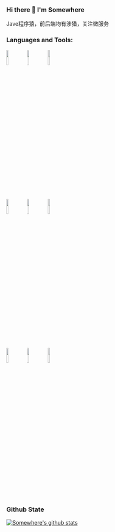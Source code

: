 ### Hi there 👋 I'm Somewhere

Jave程序猿，前后端均有涉猎，关注微服务

### Languages and Tools:

<p>  
  <!-- Your languages and tools. Be careful with the alignment. 
  You can use this sites to get logos: https://www.vectorlogo.zone or https://simpleicons.org/
  -->
  <code><img width="10%" src="https://www.vectorlogo.zone/logos/java/java-ar21.svg"></code>
  <code><img width="10%" height="10%" src="https://www.vectorlogo.zone/logos/springio/springio-icon.svg"></code>
  <code><img width="10%" src="https://www.vectorlogo.zone/logos/docker/docker-icon.svg"></code>
  <br />
  <code><img width="10%" src="https://upload.wikimedia.org/wikipedia/commons/0/0b/Maven_logo.svg"></code>
  <code><img width="10%" src="https://www.vectorlogo.zone/logos/mysql/mysql-horizontal.svg"></code>
  <code><img width="10%" src="https://www.vectorlogo.zone/logos/linux/linux-icon.svg"></code>
  <br />
  <code><img width="10%" src="https://www.vectorlogo.zone/logos/git-scm/git-scm-ar21.svg"></code>
  <code><img width="10%" src="https://www.vectorlogo.zone/logos/github/github-ar21.svg"></code>
  <code><img width="10%" src="https://www.vectorlogo.zone/logos/gnu_bash/gnu_bash-ar21.svg"></code>
</p>


### Github State

[![Somewhere's github stats](https://github-readme-stats.vercel.app/api?username=somowhere&show_icons=true&title_color=fff&icon_color=79ff97&text_color=9f9f9f&bg_color=151515)](https://github.com/anuraghazra/github-readme-stats)

